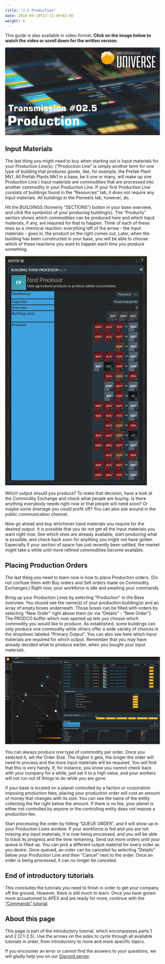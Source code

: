```yaml
---
title: "2.5 Production"
date: 2018-09-18T17:13:49+02:00
weight: 6
---
```


This guide is also available in video format. __Click on the image below to watch the video or scroll down for the written version.__

[![Production video](thumbnail-2.5.jpg)](https://youtu.be/0rOkaxvSiIQ)

## Input Materials

The last thing you might need to buy when starting out is Input materials for your Production Line(s). (“Production Line” is simply another term for one type of building that produces goods, like, for example, the Prefab Plant Mk1. All Prefab Plants Mk1 in a base, be it one or many, will make up one Production Line.) Input materials are commodities that are processed into another commodity in your Production Line. If your first Production Line consists of buildings found in the “Resources” tab, it does not require any Input materials. All buildings in the Pioneers tab, however, do.

Hit the BUILDINGS (formerly “SECTIONS”) button in your base overview, and click the symbol(s) of your producing building(s). The “Products” section shows which commodities can be produced here and which Input materials, if any, are required for that to happen. Think of each of these lines as a chemical reaction: everything left of the arrow - the input materials - goes in, the product on the right comes out. Later, when the building has been constructed in your base, you will be able to choose which of these reactions you want to happen each time you produce something.

![Farm products](farm-products.jpg)

Which output _should_ you produce? To make that decision, have a look at the Commodity Exchange and check what people are buying. Is there anything everybody needs right now or that people will need soon? Or maybe some shortage you could profit off? You can also ask around in the public communication channel.

Now go ahead and buy whichever Input materials you require for the desired output. It is possible that you do not get all the Input materials you want right now. See which ones are already available, start producing what is possible, and check back soon for anything you might not have gotten. Especially if your section of space has just recently been settled, the market might take a while until more refined commodities become available.

## Placing Production Orders

The last thing you need to learn now is how to place Production orders. (Do not confuse them with Buy orders and Sell orders made on Commodity Exchanges.) Right now, your workforce is idle and awaiting your commands.

Bring up your Production Lines by selecting “Production” in the Base overview. You should see the name(s) of your production building(s) and an array of empty boxes underneath. Those boxes can be filled with orders by selecting “New Order” right above them (or via “Details” - “New Order”). The PRODCO buffer which now opened up lets you choose which commodity you would like to produce. As established, some buildings can only produce one commodity while others offer a wide variety of choices in the dropdown labeled “Primary Output”. You can also see here which Input materials are required for which output. Remember that you may have already decided what to produce earlier, when you bought your input materials.

![Queue order](queue-order.gif)

You can always produce one type of commodity per order. Once you selected it, set the Order Size. The higher it gets, the longer the order will need to process and the more input materials will be required. You will find that this is very handy. If, for instance, you know you cannot check back with your company for a while, just set it to a high value, and your workers will not run out of things to do while you are gone.

If your base is located on a planet controlled by a faction or corporation imposing production fees, placing your production order will cost an amount of money that changes with its size. You can see the name of the entity collecting the fee right below the amount. If there is no fee, your planet is either not controlled by anyone or the controlling entity does not impose a production fee.

Start processing the order by hitting “QUEUE ORDER”, and it will show up in your Production Lines window. If your workforce is fed and you are not missing any input materials, it is now being processed, and you will be able to track its progress and the time remaining. Send out more orders until your queue is filled up. You can pick a different output material for every order as you desire. Once queued, an order can be canceled by selecting “Details” below your Production Line and then “Cancel” next to the order. Once an order is being processed, it can no longer be canceled.


## End of introductory tutorials

This concludes the tutorials you need to finish in order to get your company off the ground. However, there is still much to learn. Once you have grown more accustomed to APEX and are ready for more, continue with the [“Commands” tutorial](../commands).


## About this page

This page is part of the introductory tutorial, which encompasses parts 1 and 2 (2.1-2.5). Use the arrows on the sides to cycle through all available tutorials in order, from introductory to more and more specific topics.

If you encounter an error or cannot find the answers to your questions, we will gladly help you on our [Discord server](https://discordapp.com/invite/G7gj7PT).